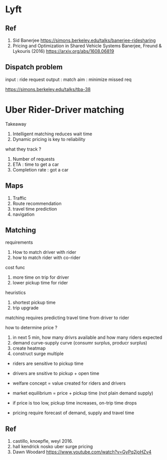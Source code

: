 
# Lyft

## Ref
1. Sid Banerjee https://simons.berkeley.edu/talks/banerjee-ridesharing
2. Pricing and Optimization in Shared Vehicle Systems Banerjee, Freund & Lykouris (2016) https://arxiv.org/abs/1608.06819

## Dispatch problem

input : ride request
output : match
aim : minimize missed req

https://simons.berkeley.edu/talks/tba-38

# Uber Rider-Driver matching

Takeaway
1. Intelligent matching reduces wait time
2. Dynamic pricing is key to reliability

what they track ?
1. Number of requests
2. ETA : time to get a car
3. Completion rate : got a car

## Maps 

1. Traffic
2. Route recommendation
3. travel time prediction
4. navigation

## Matching

requirements
1. How to match driver with rider
2. how to match rider with co-rider

cost func
1. more time on trip for driver
1. lower pickup time for rider

heuristics
1. shortest pickup time
2. trip upgrade

matching requires predicting travel time from driver to rider

how to determine price ?

1. in next 5 min, how many drivrs available and how many riders expected
2. demand curve-supply curve (consumr surplus, producr surplus)
3. create heatmap
4. construct surge multiple

* riders are sensitive to pickup time
* drivers are snsitive to pickup + open time

* welfare concept = value created for riders and drivers
* market equilibrium = price + pickup time (not plain demand supply)
* if price is too low, pickup time increases, on-trip time drops
* pricing require forecast of demand, supply and travel time

## Ref

1. castillo, knoepfle, weyl 2016. 
2. hall kendrick nosko uber surge pricing
3. Dawn Woodard https://www.youtube.com/watch?v=GyPq2joHZv4
